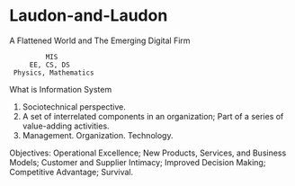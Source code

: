 # Laudon-and-Laudon
A Flattened World and The Emerging Digital Firm

             MIS
         EE, CS, DS
     Physics, Mathematics

What is Information System
1. Sociotechnical perspective.
2. A set of interrelated components in an organization; Part of a series of value-adding activities.
3. Management. Organization. Technology.

Objectives: Operational Excellence; New Products, Services, and Business Models; Customer and Supplier Intimacy; Improved Decision Making; Competitive Advantage; Survival.
